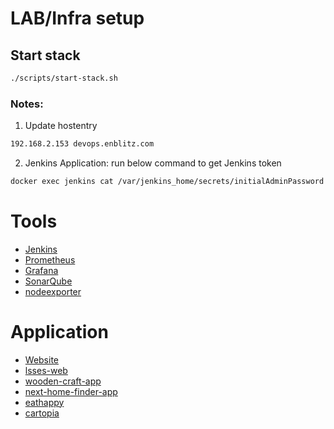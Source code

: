 # LAB/Infra setup

## Start stack

```bash
./scripts/start-stack.sh
```

### Notes:

1) Update hostentry
```bash
192.168.2.153 devops.enblitz.com
```

2) Jenkins Application:
run below command to get Jenkins token

```bash
docker exec jenkins cat /var/jenkins_home/secrets/initialAdminPassword
```

# Tools
- [Jenkins](http://devops.enblitz.com:8081)
- [Prometheus](http://devops.enblitz.com:9090)
- [Grafana](http://devops.enblitz.com:3030)
- [SonarQube](http://devops.enblitz.com:9001)
- [nodeexporter](http://devops.enblitz.com:9100)

# Application
- [Website](http://devops.enblitz.com:3000)
- [lsses-web](http://devops.enblitz.com:8000)
- [wooden-craft-app](http://devops.enblitz.com:5001)
- [next-home-finder-app](http://devops.enblitz.com:3010)
- [eathappy](http://devops.enblitz.com:5173)
- [cartopia](http://devops.enblitz.com:8084)
